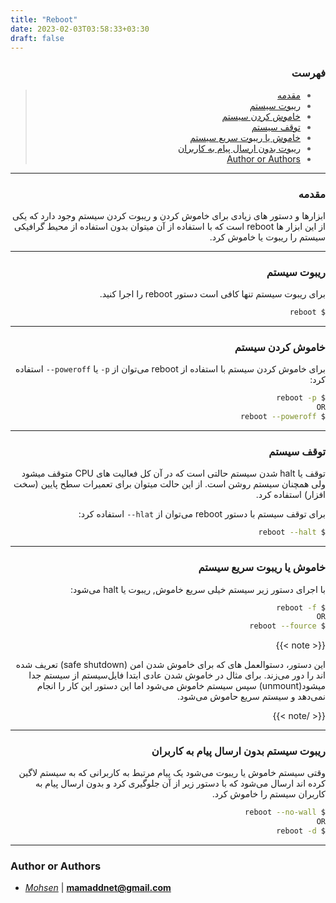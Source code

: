 ```yaml
---
title: "Reboot"
date: 2023-02-03T03:58:33+03:30
draft: false
---
```


<div dir='rtl'>

### فهرست

> - [مقدمه](#مقدمه)
> - [ریبوت سیستم](#ریبوت-سیستم)
> - [خاموش کردن سیستم](#خاموش-کردن-سیستم)
> - [توقف سیستم](#توقف-سیستم)
> - [خاموش یا ریبوت سریع سیستم](#خاموش-یا-ریبوت-سریع-سیستم)
> - [ریبوت بدون ارسال پیام به کاربران](#ریبوت-سیستم-بدون-ارسال-پیام-به-کاربران)
> - [Author or Authors](#author-or-authors)

</div>

---
<div dir='rtl'>

### مقدمه

ابزارها و دستور های زیادی برای خاموش کردن و ریبوت کردن سیستم وجود دارد که یکی از این ابزار ها reboot است که با استفاده از آن میتوان بدون استفاده از محیط گرافیکی سیستم را ریبوت یا خاموش کرد.
</div>

---
<div dir='rtl'>

### ریبوت سیستم

برای ریبوت سیستم تنها کافی است دستور reboot را اجرا کنید.

```bash
$ reboot
```

</div>

---
<div dir='rtl'>

### خاموش کردن سیستم

برای خاموش کردن سیستم با استفاده از  reboot می‌توان از `p-` یا `poweroff--` استفاده کرد:

```bash
$ reboot -p
OR
$ reboot --poweroff
```

</div>

<div dir='rtl'>

---
### توقف سیستم

توقف یا halt شدن سیستم حالتی است که در آن کل فعالیت های CPU متوقف میشود ولی همچنان سیستم روشن است.
از این حالت میتوان برای تعمیرات سطح پایین (سخت افزار) استفاده کرد.

برای  توقف سیستم با دستور reboot می‌توان از `hlat--` استفاده کرد:

```bash
$ reboot --halt 
```
</div>

---
<div dir='rtl'>

### خاموش یا ریبوت سریع سیستم

با اجرای دستور زیر سیستم خیلی سریع خاموش, ریبوت یا halt می‌شود:

```bash
$ reboot -f
OR
$ reboot --fource
```

{{< note >}}

این دستور، دستوالعمل های که برای خاموش شدن امن (safe shutdown) تعریف شده اند را دور می‌زند.
برای مثال در خاموش شدن عادی ابتدا فایل‌سیستم از سیستم جدا میشود(unmount) سپس سیستم خاموش می‌شود اما این دستور این کار را انجام نمی‌دهد و سیستم سریع حاموش می‌شود.

{{< /note >}}


</div>

---

<div dir='rtl'>

### ریبوت سیستم بدون ارسال پیام به کاربران

وقتی سیستم خاموش یا ریبوت می‌شود یک پیام مرتبط به کاربرانی که به سیستم لاگین کرده اند ارسال می‌شود که با دستور زیر از آن جلوگیری کرد و بدون ارسال پیام به کاربران سیستم را خاموش کرد.

```bash
$ reboot --no-wall
OR
$ reboot -d
```
</div>

---

### Author or Authors

- *[Mohsen](https://github.com/mammadnet)* | **<mamaddnet@gmail.com>**

